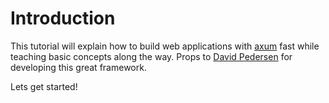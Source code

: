 # Introduction

This tutorial will explain how to build web applications with [axum] fast while
teaching basic concepts along the way. Props to [David Pedersen] for developing
this great framework.

Lets get started! 

[axum]: https://github.com/tokio-rs/axum
[David Pedersen]: https://github.com/davidpdrsn
